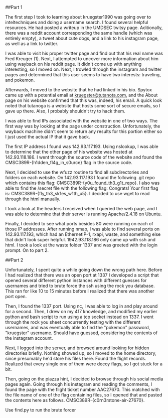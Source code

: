 ##Part 1

The first step I took to learning about kruegster1990 was going over to inteltechniques and doing a username search.
I found several helpful resources.  He had posted a writeup in the UMDSEC twitsy page.  Aditionally, there was a reddit account corresponding the same handle (which was entirely empty), a tweet about cute dogs, and a link to his instagram page, as well as a link to twitter.

I was able to visit his proper twitter page and find out that his real name was Fred Kreuger (1).
Next, I attempted to uncover more information about him using wayback on his reddit page.  It didn't come up with anything interesting, so I moved on.  Next, I trowled through the instagram and twitter pages and determined that this user seems to have two interests: traveling, and pokemon.

Afterwards, I moved to the website that he had linked in his bio.  Spytox came up with a potential email at kruegster@tutanota.com, and the About page on his website confirmed that this was, indeed, his email. A quick look noted that tutanoga is a website that hosts some sort of secure emails, so I gave up there.  Also, I probably shouldn't try to hack them.

I was able to find IPs associated with the website in one of two ways.  The first way was by looking at the page under construction.  Unfortunately, the wayback machine didn't seem to return any results for this portion either so I just used the actual IP that it gave back.

The first IP address I found was 142.93.117.193.  Using nslookup, I was able to determine that the other page of his website was hosted at 142.93.118.186.  I went through the source code of the website and found the  CMSC389R-{h1dden_fl4g_in_s0urce}  flag in the source code.

Next, I decided to use the wfuzz routine to find all subdirectories and folders on each website.  On 142.93.117.193 I found the following .git repo which contains this flag: CMSC389R-{y0u_found_th3_g1t_repo}. I also was able to find the /secret file with the following flag: 
	Congrats!  Your first flag is: 
	CMSC389R-{fly_th3_sk1es_w1th_u5}.  I decided to use wget to read through the html manually.

I took a look at the headers I received when I queried the web page, and I was able to determine that their server is running Apache/2.4.18 on Ubuntu.

Finally, I decided to see what ports besides 80 were running on each of those IP addresses.  After running nmap, I was able to find several ports on 142.93.117.193, which had an EthernetIP-1, rxapi, waste, and something else that didn't look super helpful.  1942.93.118.186 only came up with ssh and html.  I took a look at the waste folder 1337 and was greeted with the login prompt. On to part 2.

##Part 2

Unfortunately, I spent quite a while going down the wrong path here.  Before I had realized that there was an open port at 1337 I developed a script that opened several different python instances with different guesses for usernames and tried to brute force the ssh using the rock you database.  This ran for like 10 to 15 minutes before I realized that there was another port open.

Then, I found the 1337 port.  Using nc, I was able to log in and play around for a second.  Then, I drew on my 417 knowledge, and modified my earlier python and bash script to run using a tcp socket instead on 1337.  I went through the rock you sheet concurrently testing with the different usernames, and was eventually able to find the "pokemon" password, "kruegster" username.  Should have guessed, considering the contents of the instagram account.

Next, I logged into the server, and browsed around looking for hidden directories briefly.  Nothing showed up, so I moved to the home directory, since presumably he'd store his files there.  Found the flight records.  Realized that every single one of them were decoy flags, so I got stuck for a bit.

Then, going on the piazza hint, I decided to browse through his social media pages again.  Going through his instagram and reading the comments, I found the page with the flight ticket number AAC27670.  This matched with the file name of one of the flag containing files, so I opened that and pasted the contents here as follows.  CMSC389R-{c0rn3rstone-air-27670}.

Use find.py <username> to run the brute forcer
